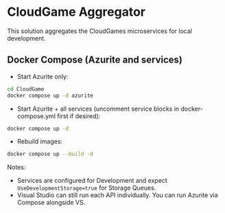 # CloudGame Aggregator

This solution aggregates the CloudGames microservices for local development.

## Docker Compose (Azurite and services)

- Start Azurite only:
```bash
cd CloudGame
docker compose up -d azurite
```

- Start Azurite + all services (uncomment service blocks in docker-compose.yml first if desired):
```bash
docker compose up -d
```

- Rebuild images:
```bash
docker compose up --build -d
```

Notes:
- Services are configured for Development and expect `UseDevelopmentStorage=true` for Storage Queues.
- Visual Studio can still run each API individually. You can run Azurite via Compose alongside VS.
